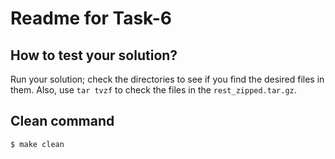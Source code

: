 # Readme for Task-6

## How to test your solution?

Run your solution; check the directories to see if you find the desired
files in them. Also, use `tar tvzf` to check the files in the
`rest_zipped.tar.gz`. 


## Clean command

    $ make clean
